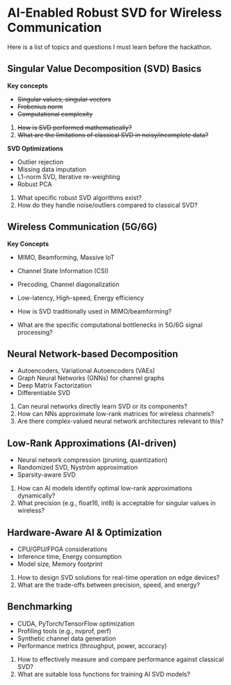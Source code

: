 # AI-Enabled Robust SVD for Wireless Communication
Here is a list of topics and questions I must learn before the hackathon.

## Singular Value Decomposition (SVD) Basics

**Key concepts**
* ~~Singular values, singular vectors~~
* ~~Frobenius norm~~
* ~~Computational complexity~~

1) ~~How is SVD performed mathematically?~~
2) ~~What are the limitations of classical SVD in noisy/incomplete data?~~

**SVD Optimizations**
* Outlier rejection
* Missing data imputation
* L1-norm SVD, Iterative re-weighting
* Robust PCA

1) What specific robust SVD algorithms exist?
2) How do they handle noise/outliers compared to classical SVD?

## Wireless Communication (5G/6G)

**Key Concepts**
* MIMO, Beamforming, Massive IoT
* Channel State Information (CSI)
* Precoding, Channel diagonalization
* Low-latency, High-speed, Energy efficiency

* How is SVD traditionally used in MIMO/beamforming?
* What are the specific computational bottlenecks in 5G/6G signal processing?

## Neural Network-based Decomposition

* Autoencoders, Variational Autoencoders (VAEs)
* Graph Neural Networks (GNNs) for channel graphs
* Deep Matrix Factorization
* Differentiable SVD

1) Can neural networks directly learn SVD or its components?
2) How can NNs approximate low-rank matrices for wireless channels?
3) Are there complex-valued neural network architectures relevant to this?

## Low-Rank Approximations (AI-driven)

* Neural network compression (pruning, quantization)
* Randomized SVD, Nyström approximation
* Sparsity-aware SVD

1) How can AI models identify optimal low-rank approximations dynamically?
2) What precision (e.g., float16, int8) is acceptable for singular values in wireless?

## Hardware-Aware AI & Optimization

* CPU/GPU/FPGA considerations
* Inference time, Energy consumption
* Model size, Memory footprint

1) How to design SVD solutions for real-time operation on edge devices?
2) What are the trade-offs between precision, speed, and energy?

## Benchmarking

* CUDA, PyTorch/TensorFlow optimization
* Profiling tools (e.g., nvprof, perf)
* Synthetic channel data generation
* Performance metrics (throughput, power, accuracy)

1) How to effectively measure and compare performance against classical SVD?
2) What are suitable loss functions for training AI SVD models?
